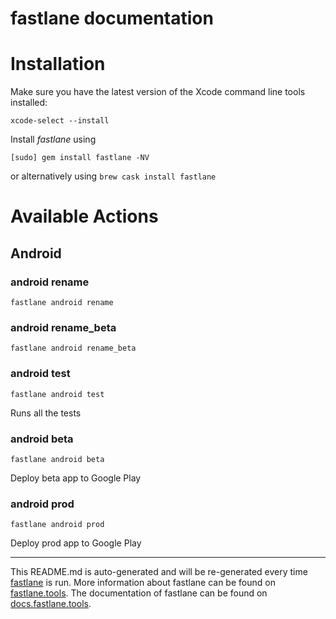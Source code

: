 fastlane documentation
================
# Installation

Make sure you have the latest version of the Xcode command line tools installed:

```
xcode-select --install
```

Install _fastlane_ using
```
[sudo] gem install fastlane -NV
```
or alternatively using `brew cask install fastlane`

# Available Actions
## Android
### android rename
```
fastlane android rename
```

### android rename_beta
```
fastlane android rename_beta
```

### android test
```
fastlane android test
```
Runs all the tests
### android beta
```
fastlane android beta
```
Deploy beta app to Google Play
### android prod
```
fastlane android prod
```
Deploy prod app to Google Play

----

This README.md is auto-generated and will be re-generated every time [fastlane](https://fastlane.tools) is run.
More information about fastlane can be found on [fastlane.tools](https://fastlane.tools).
The documentation of fastlane can be found on [docs.fastlane.tools](https://docs.fastlane.tools).

